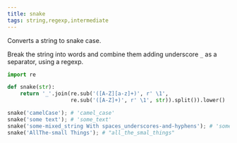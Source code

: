 ```yaml
---
title: snake
tags: string,regexp,intermediate
---
```


Converts a string to snake case.

Break the string into words and combine them adding underscore `_` as a separator, using a regexp.

```py
import re

def snake(str):
    return '_'.join(re.sub('([A-Z][a-z]+)', r' \1',
                    re.sub('([A-Z]+)', r' \1', str)).split()).lower()
```

```py
snake('camelCase'); # 'camel_case'
snake('some text'); # 'some_text'
snake('some-mixed_string With spaces_underscores-and-hyphens'); # 'some_mixed_string_with_spaces_underscores_and_hyphens'
snake('AllThe-small Things'); # "all_the_smal_things"
```
